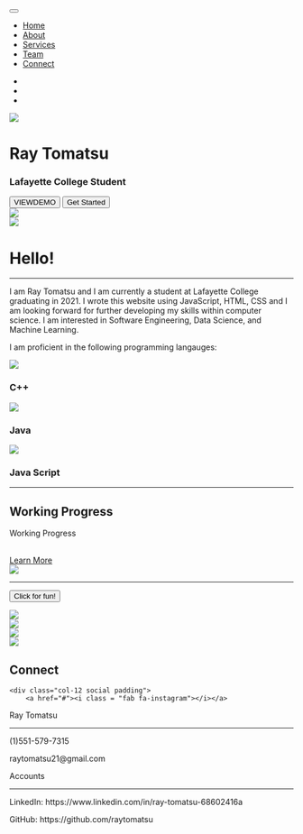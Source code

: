 <!DOCTYPE html>
<html lang="en">
<head>
	<meta charset="utf-8">
	<meta name="viewport" content="width=device-width, initial-scale=1">
	<title>Ray Tomatsu Website</title>
	<link rel="stylesheet" href="https://maxcdn.bootstrapcdn.com/bootstrap/4.0.0/css/bootstrap.min.css">
	<script src="https://ajax.googleapis.com/ajax/libs/jquery/3.3.1/jquery.min.js"></script>
	<script src="https://cdnjs.cloudflare.com/ajax/libs/popper.js/1.12.9/umd/popper.min.js"></script>
	<script src="https://maxcdn.bootstrapcdn.com/bootstrap/4.0.0/js/bootstrap.min.js"></script>
	<script src="https://use.fontawesome.com/releases/v5.0.8/js/all.js"></script>
	<link href="style.css" rel="stylesheet">
</head>
<body>

<!-- Navigation -->
<nav class="navbar navbar-expand-md navbar-light bg-light sticky-top">
<div class="container-fluid">
	<button class="navbar-toggler" type="button" data-toggle="collapse"
	data-targer="#navbarResponsive">
		<span class="navbar-toggler-icon"></span>
</button>
	<div class="collapse navbar-collapse" id="navbarResponsive">
		<ul class="navbar-nav ml-auto">
			<li class="nav-item active">
				<a class="nav-link" href="#">Home</a>
			</li>
			<li class="nav-item">
				<a class="nav-link" href="#">About</a>
			</li>
			<li class="nav-item">
				<a class="nav-link" href="#">Services</a>
			</li>
			<li class="nav-item">
				<a class="nav-link" href="#">Team</a>
			</li>
			<li class="nav-item">
				<a class="nav-link" href="#">Connect</a>
			</li>
		</ul>
</div>
</nav>


<!--- Image Slider -->
<div id="slides" class="carousel slide" data-ride="carousel">
<ul class="carousel-indicators">
	<li data-target="#slides" data-slide-to="0" class="active"></li>
	<li data-target="#slides" data-slide-to="1"></li>
	<li data-target="#slides" data-slide-to="2"></li>
</ul>
<div class="carousel-innter">
	<div class="carousel-item active">
		<img src="img/japan.jpg" class = "imgresize">
		<div class="carousel-caption">
			<h1 class="display-2">Ray Tomatsu</h1>
			<h3>Lafayette College Student</h3>
			<button type="button" class="btn btn-outline-light btn-lg">VIEWDEMO</button>
			<button type ="button" class= "btn btn-primary btn-lg">Get Started</button>
		</div>
	</div>
	<div class="carousel-item">
		<img src="img/music.jpg" class = "imgresize">
	</div>
	<div class="carousel-item">
		<img src="img/mtFuji.jpg" class ="imgresize">
	</div>
</div>

<!--- Jumbotron -->
<div class="container-fluid">
<div class="row jumbotron">
	<div class="col-xs-12 cols-sm-12 col-md-9 col-lg-9 col-xl-10">
		<p class ="lead">
		</p>
	</div>
</div>
</div>


<!--- Welcome Section -->
<div class ="container-fluid padding">
<div class="row welcome text-center">
	<div class="col-12">
		<h1 class ="display-4">Hello!
	</h1>
</div>
	<hr> 
	<div class ="col-12">
	<p class = "lead">I am Ray Tomatsu and I am currently a student 
			at Lafayette College graduating in 2021.  I wrote this website using
			JavaScript, HTML, CSS and I am looking forward for further developing my skills 
			within computer science.  I am interested in Software Engineering,
			Data Science, and Machine Learning.</p>
			<p class ="lead">I am proficient in the following programming langauges:</p>
</div>
</div>
</div>

<!--- Three Column Section -->
<div class="container-fluid padding">
<div class="row text-center padding">
	<div class = "col-xs-12 col-sm-6 col-md-4">
		<img src="img/c++.png" class = "imgresize2">
		<h3>C++</h3>
	</div>
	<div class="col-xs 12 cols-sm-6 ">
		<img src="img/java-logo.png" class="imgresize2">
		<h3>Java</h3>
	</div> 
	<div class="col-sm-12 col-md-4">		
		<img src="img/javaScript.png" class="imgresize2">
		<h3>Java Script</h3>
	</div> 

</div>
<hr class="my-4">
</div>


<!--- Two Column Section -->
<div class="container-fluid padding">
<div class="rowpadding">
	<div class="col-md-12 col-lg-6">
		<h2>Working Progress</h2>
		<p>Working Progress</p>
		<br>
		<a href="#" class="btn btn-primary">Learn More</a>
	</div>
	<div class="col-lg-6">
		<img src="img/marioyoshi.jpg" class="imgresize">
	</div>
</div>
</div>

<hr class="my-4">
<!--- Fixed background -->
<figure>
	<div class="fixed-wrap">
		<div id="fixed">
		</div>
	</div>
</figure>

<!--- Emoji Section -->
<button clas="fun" data-toggle="collapse" data-target="#emoji">Click for fun!
</button>
<div id="emoji" class= "collapse">
<div class="container-fluid padding">
<div clas="row text-center">
	<div class="col-sm-6 col-md-3">
		<img classes="gif" src="img/gif/panda.gif">
	</div>
	<div class="col-sm-6 col-md-3">
		<img classes="gif" src="img/gif/poo.gif">
	</div>
	<div class="col-sm-6 col-md-3">
		<img classes="gif" src="img/gif/unicorn.gif">
	</div>
	<div class="col-sm-6 col-md-3">
		<img classes="gif" src="img/gif/chicken.gif">
	</div>
</div>
</div>
</div>


  
<!--- Meet the team -->





<!--- Two Column Section -->


<!--- Connect -->
<div class="container-fluid padding">
<div class="row text-center padding">
	<div class="col-12">
		<h2>Connect</h2>
	</div>

	<div class="col-12 social padding">
		<a href="#"><i class = "fab fa-instagram"></i></a>
</div>
</div>
<!--- Footer -->
<footer>
<div class="container-fluid padding">
<div class="row text-center">
	<div class="col-md-6 col-md-3">
		<p>Ray Tomatsu</p>
		<hr class="light">
		<p>(1)551-579-7315</p>
		<p>raytomatsu21@gmail.com</p>
	</div>
	<div class="col-md-6 col-md-3">
		<p>Accounts</p>
		<hr class="light">
		<p>LinkedIn: https://www.linkedin.com/in/ray-tomatsu-68602416a</p>
		<p>GitHub: https://github.com/raytomatsu</p>
	</div>
</div>
</div>
</footer>


</body>
</html>



